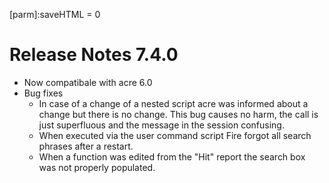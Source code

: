 [parm]:saveHTML = 0 

# Release Notes 7.4.0

* Now compatibale with acre 6.0
* Bug fixes
  * In case of a change of a nested script acre was informed about a change but there is no change. This
    bug causes no harm, the call is just superfluous and the message in the session confusing.
  * When executed via the user command script Fire forgot all search phrases after a restart.
  * When a function was edited from the "Hit" report the search box was not properly populated.